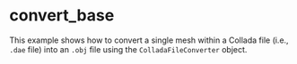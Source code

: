 # convert_base

This example shows how to convert a single mesh within
a Collada file (i.e., `.dae` file) into an `.obj` file using
the `ColladaFileConverter` object.